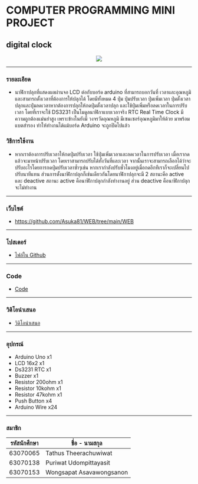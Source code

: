 # COMPUTER PROGRAMMING MINI PROJECT
## digital clock

<p align="center">
  <img src="https://cdn.discordapp.com/attachments/812734605639024662/845353729094975558/screenshot_3.png" />
</p>

<hr>

### รายละเอียด
- นาฬิกาปลุกที่แสดงผลผ่านจอ LCD ต่อกับบอร์ด arduino ที่สามารถบอกวันที่ เวลาและอุณหภูมิและสามารถตั้งเวลาที่ต้องการให้ปลุกได้ โดยมีทั้งหมด 4 ปุ่ม ปุ่มปรับเวลา ปุ่มเพิ่มเวลา ปุ่มตั้งเวลาปลุกและปุ่มลดเวลาหากต้องการปลุกให้กดปุ่มตั้งเวลาปลุก และใช้ปุ่มเพิ่มหรือลดเวลาในการปรับเวลา โดยที่เราจะใช้ DS3231 เป็นโมดูลนาฬิกาแบบเวลาจริง RTC Real Time Clock มีความถูกต้องแม่นยำสูง เพราะข้างในยังมี วงจรวัดอุณหภูมิ มีเซนเซอร์อุณหภูมิมาให้ด้วย มาพร้อมแบตสำรอง ทำให้ทำงานได้แม้บอร์ด Arduino จะถูกปิดไปแล้ว

### วิธีการใช้งาน
- หากเราต้องการปรับเวลาให้กดปุ่มปรับเวลา ใช้ปุ่มเพิ่มเวลาและลดเวลาในการปรับเวลา เมื่อเรากดแล้วจะมาหน้าปรับเวลา โดยเราสามารถปรับได้ทั้งวันที่และเวลา จากนั้นเราจะสามารถเลือกได้ว่าจะปรับอะไรโดยการกดปุ่มปรับเวลาซ้ำๆเช่น หากเรากำลังปรับชั่วโมงอยู่เมื่อกดอีกทีเราก็จะเปลี่ยนไปปรับนาทีแทน ส่วนการตั้งนาฬิกาปลุกก็เช่นเดียวกันโดยนาฬิกาปลุกจะมี 2 สถานะคือ active และ deactive สถานะ active คือนาฬิกาปลุกกำลังทำงานอยู่ ส่วน deactive คือนาฬิกาปลุกจะไม่ทำงาน
<hr>

### เว็บไซต์
- https://github.com/Asuka81/WEB/tree/main/WEB

<hr>

### โปสเตอร์
- [ไฟล์ใน Github](https://github.com/n0uur/demon-egg-with-mr-roasted-beef/tree/master/poster)

<hr>

### Code
- [Code](https://github.com/Asuka81/WEB/tree/main/Arduino%20Code)

<hr>

### วิดิโอนำเสนอ
- [วิดิโอนำเสนอ](#)

<hr>

### อุปกรณ์
 - Arduino Uno x1
 - LCD 16x2 x1
 - Ds3231 R​TC x1
 - Buzzer x1
 - Resistor 200ohm x1
 - Resistor 10kohm x1
 - Resistor 47kohm x1
 - Push Button x4
 - Arduino Wire x24

<hr>

### สมาชิก
|รหัสนักศึกษา| ชื่อ - นามสกุล |
|--|--|
| 63070065 | Tathus Theerachuwiwat |
| 63070138 | Puriwat Udompittayasit |
| 63070153 | Wongsapat Asavawongsanon |
